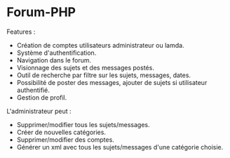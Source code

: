 # Forum-PHP

Features :

- Création de comptes utilisateurs administrateur ou lamda.
- Système d'authentification.
- Navigation dans le forum.
- Visionnage des sujets et des messages postés.
- Outil de recherche par filtre sur les sujets, messages, dates. 
- Possibilité de poster des messages, ajouter de sujets si utilisateur authentifié.
- Gestion de profil.

L'administrateur peut : 
- Supprimer/modifier tous les sujets/messages.
- Créer de nouvelles catégories.
- Supprimer/modifier des comptes.
- Générer un xml avec tous les sujets/messages d'une catégorie choisie.

